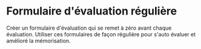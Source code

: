 # Formulaire d'évaluation régulière

Créer un formulaire d'évaluation qui se remet à zéro avant chaque évaluation.
Utiliser ces formulaires de façon régulière pour s'auto évaluer et amélioré la mémorisation.
